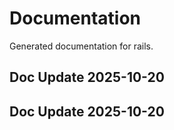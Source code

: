 # Documentation

Generated documentation for rails.

## Doc Update 2025-10-20

## Doc Update 2025-10-20
